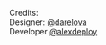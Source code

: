 Credits:<br>
Designer: <a href="https://www.behance.net/darelova" target="_blank">@darelova</a><br>
Developer <a href="https://github.com/alexdeploy">@alexdeploy</a>
